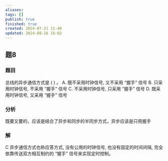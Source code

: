 ```yaml
---
aliases: 
tags: []
publish: true
finished: true
created: 2024-07-21 11:40
updated: 2024-08-16 16:02
---
```


## 题8
### 题目
总线的异步通信方式是 ( ) 。
A. 既不采用时钟信号, 又不采用 “握手” 信号
B. 只采用时钟信号, 不采用 “握手” 信号
C. 不采用时钟信号, 只采用 “握手” 信号
D. 既采用时钟信号, 又采用 “握手” 信号
### 分析
既要又要的，应该是结合了异步和同步的半同步方式，异步应该是只用握手
### 解
C
异步通信方式也称应答方式, 没有公用的时钟信号, 也没有固定的时间间隔, 完全依靠传送双方相互制约的 “握手” 信号来实现定时控制。